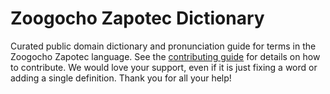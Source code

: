
# Zoogocho Zapotec Dictionary

Curated public domain dictionary and pronunciation guide for terms in the Zoogocho Zapotec language. See the [contributing guide](https://github.com/drumworkteam/term/blob/make/.github/contributing.md) for details on how to contribute. We would love your support, even if it is just fixing a word or adding a single definition. Thank you for all your help!